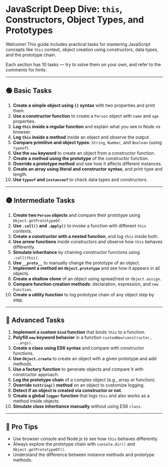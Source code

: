 # JavaScript Deep Dive: `this`, Constructors, Object Types, and Prototypes

Welcome! This guide includes practical tasks for mastering JavaScript concepts like `this` context, object 
creation using constructors, data types, and the prototype chain.

Each section has 10 tasks — try to solve them on your own, and refer to the comments for hints.

---

## 🟢 Basic Tasks

1. **Create a simple object using `{}` syntax** with two properties and print them.
2. **Use a constructor function** to create a `Person` object with `name` and `age` properties.
3. **Log `this` inside a regular function** and explain what you see in Node vs browser.
4. **Log `this` inside a method** inside an object and observe the output.
5. **Compare primitive and object types**: `String`, `Number`, and `Boolean` (using `typeof`).
6. **Use the `new` keyword** to create an object from a constructor function.
7. **Create a method using the prototype** of the constructor function.
8. **Override a prototype method** and see how it affects different instances.
9. **Create an array using literal and constructor syntax**, and print type and length.
10. **Use `typeof` and `instanceof`** to check data types and constructors.

---

## 🟡 Intermediate Tasks

1. **Create two `Person` objects** and compare their prototype using `Object.getPrototypeOf`.
2. **Use `.call()` and `.apply()`** to invoke a function with different `this` contexts.
3. **Create a constructor with a nested function**, and log `this` inside both.
4. **Use arrow functions** inside constructors and observe how `this` behaves differently.
5. **Simulate inheritance** by chaining constructor functions using `.call(this)`.
6. **Use `__proto__`** to manually change the prototype of an object.
7. **Implement a method on `Object.prototype`** and see how it appears in all objects.
8. **Create a shallow clone** of an object using spread/rest or `Object.assign`.
9. **Compare function creation methods**: declaration, expression, and `new Function`.
10. **Create a utility function** to log prototype chain of any object step by step.

---

## 🔴 Advanced Tasks

1. **Implement a custom `bind` function** that binds `this` to a function.
2. **Polyfill `new` keyword behavior** in a function `customNew(constructor, ...args)`.
3. **Create a class using ES6 syntax** and compare with constructor functions.
4. **Use `Object.create`** to create an object with a given prototype and add methods.
5. **Use a factory function** to generate objects and compare it with constructor approach.
6. **Log the prototype chain** of a complex object (e.g., array or function).
7. **Override `toString()` method** on an object to customize logging.
8. **Detect if an object is created via constructor or not**.
9. **Create a global `logger` function** that logs `this` and also works as a method inside objects.
10. **Simulate class inheritance manually** without using ES6 `class`.

---

## 🧠 Pro Tips

- Use browser console and Node.js to see how `this` behaves differently.
- Always explore the prototype chain with `console.dir()` and `Object.getPrototypeOf()`.
- Understand the difference between instance methods and prototype methods.
